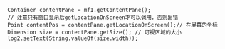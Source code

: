 		Container contentPane = mf1.getContentPane();
		// 注意只有窗口显示后getLocationOnScreen才可以调用，否则出错
		Point contentPos = contentPane.getLocationOnScreen();// 在屏幕的坐标
		Dimension size = contentPane.getSize(); // 可视区域的大小
		log2.setText(String.valueOf(size.width));

